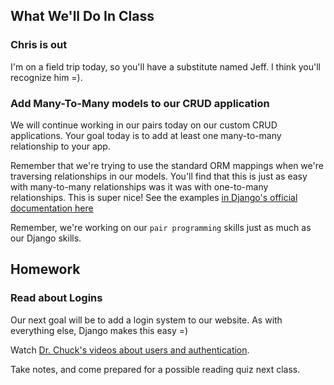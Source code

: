 
## What We'll Do In Class

### Chris is out

I'm on a field trip today, so you'll have a substitute named Jeff. I think you'll
recognize him =).

### Add Many-To-Many models to our CRUD application
We will continue working in our pairs today on our custom CRUD applications. Your 
goal today is to add at least one many-to-many relationship to your app.

Remember that we're trying to use the standard ORM mappings when we're traversing
relationships in our models. You'll find that this is just as easy with
many-to-many relationships was it was with one-to-many relationships. This is super nice!
See the examples 
[in Django's official documentation here](https://docs.djangoproject.com/en/5.1/ref/models/relations/)

Remember, we're working on our `pair programming` skills just as much as our
Django skills. 

## Homework

### Read about Logins
Our next goal will be to add a login system to our website. As with everything
else, Django makes this easy =)

Watch [Dr. Chuck's videos about users and authentication](https://www.dj4e.com/lessons/dj4e_users).

Take notes, and come prepared for a possible reading quiz next class.